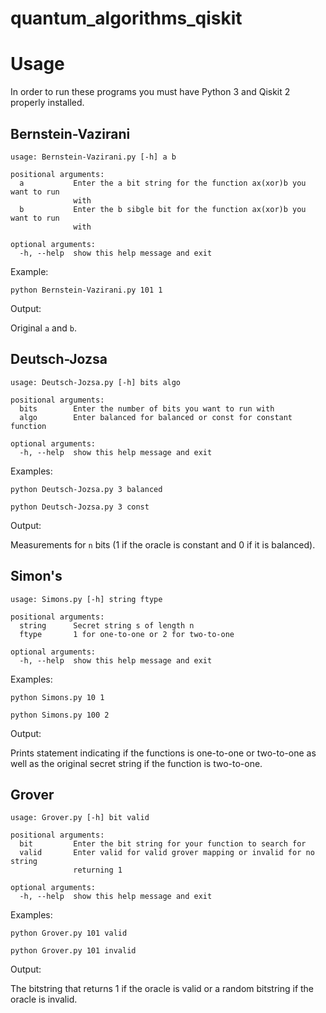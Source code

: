 # quantum_algorithms_qiskit

# Usage
In order to run these programs you must have Python 3 and Qiskit 2 properly installed.

## Bernstein-Vazirani
```
usage: Bernstein-Vazirani.py [-h] a b

positional arguments:
  a           Enter the a bit string for the function ax(xor)b you want to run
              with
  b           Enter the b sibgle bit for the function ax(xor)b you want to run
              with

optional arguments:
  -h, --help  show this help message and exit
```

Example:

`python Bernstein-Vazirani.py 101 1`

Output:

Original `a` and `b`.

## Deutsch-Jozsa
```
usage: Deutsch-Jozsa.py [-h] bits algo

positional arguments:
  bits        Enter the number of bits you want to run with
  algo        Enter balanced for balanced or const for constant function

optional arguments:
  -h, --help  show this help message and exit
```

Examples:

`python Deutsch-Jozsa.py 3 balanced`

`python Deutsch-Jozsa.py 3 const`

Output:

Measurements for `n` bits (1 if the oracle is constant and 0 if it is balanced).

## Simon's
```
usage: Simons.py [-h] string ftype

positional arguments:
  string      Secret string s of length n
  ftype       1 for one-to-one or 2 for two-to-one

optional arguments:
  -h, --help  show this help message and exit
```

Examples:

`python Simons.py 10 1`

`python Simons.py 100 2`

Output:

Prints statement indicating if the functions is one-to-one or two-to-one as well as the original secret string if the function is two-to-one.

## Grover
```
usage: Grover.py [-h] bit valid

positional arguments:
  bit         Enter the bit string for your function to search for
  valid       Enter valid for valid grover mapping or invalid for no string
              returning 1

optional arguments:
  -h, --help  show this help message and exit
```

Examples:

`python Grover.py 101 valid`

`python Grover.py 101 invalid`

Output:

The bitstring that returns 1 if the oracle is valid or a random bitstring if the oracle is invalid.

